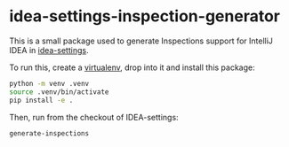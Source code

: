 # idea-settings-inspection-generator

This is a small package used to generate Inspections support for IntelliJ IDEA
in [idea-settings](https://github.com/AlexandreCarlton/idea-settings).

To run this, create a [virtualenv](https://virtualenv.pypa.io/en/latest/), drop
into it and install this package:

```bash
python -m venv .venv
source .venv/bin/activate
pip install -e .
```

Then, run from the checkout of IDEA-settings:
```bash
generate-inspections
```
